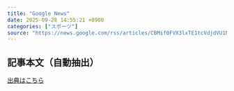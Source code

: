 ```yaml
---
title: "Google News"
date: 2025-09-28 14:55:21 +0900
categories: ["スポーツ"]
source: "https://news.google.com/rss/articles/CBMif0FVX3lxTE1tcVdjdVU1N0pUZkJKZkt2Rm4tNmNZSTV3TXpQUUdZLTluaDZyNXkzdHVfSUk5V3ZGVmVhUWxWVGxCd0RlNFJKQVlONjl5N19Dbnh5NnRpTHpRX0JveFI1bVprRUM1UGw5S1Zlck8ySTB5R0tCZVcwWUZjZGdXMDQ?oc=5"
---
```


## 記事本文（自動抽出）
<body class="y0K44d EA71Tc" id="readabilityBody"></body>

[出典はこちら](https://news.google.com/rss/articles/CBMif0FVX3lxTE1tcVdjdVU1N0pUZkJKZkt2Rm4tNmNZSTV3TXpQUUdZLTluaDZyNXkzdHVfSUk5V3ZGVmVhUWxWVGxCd0RlNFJKQVlONjl5N19Dbnh5NnRpTHpRX0JveFI1bVprRUM1UGw5S1Zlck8ySTB5R0tCZVcwWUZjZGdXMDQ?oc=5)
